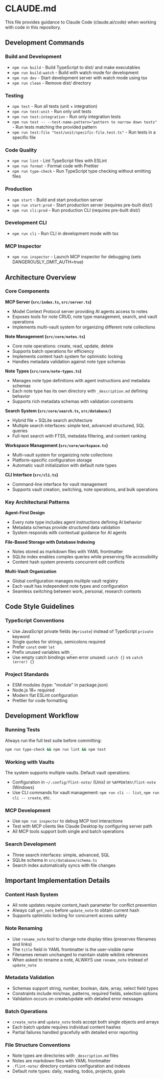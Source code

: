# CLAUDE.md

This file provides guidance to Claude Code (claude.ai/code) when working with code in this repository.

## Development Commands

### Build and Development
- `npm run build` - Build TypeScript to dist/ and make executables
- `npm run build:watch` - Build with watch mode for development
- `npm run dev` - Start development server with watch mode using tsx
- `npm run clean` - Remove dist/ directory

### Testing
- `npm test` - Run all tests (unit + integration)
- `npm run test:unit` - Run only unit tests
- `npm run test:integration` - Run only integration tests
- `npm run test -- --test-name-pattern="pattern to narrow down tests"` - Run tests matching the provided pattern
- `npm run test:file "test/unit/specific-file.test.ts"` - Run tests in a specific file

### Code Quality
- `npm run lint` - Lint TypeScript files with ESLint
- `npm run format` - Format code with Prettier
- `npm run type-check` - Run TypeScript type checking without emitting files

### Production
- `npm start` - Build and start production server
- `npm run start:prod` - Start production server (requires pre-built dist/)
- `npm run cli:prod` - Run production CLI (requires pre-built dist/)

### Development CLI
- `npm run cli` - Run CLI in development mode with tsx

### MCP Inspector
- `npm run inspector` - Launch MCP inspector for debugging (sets DANGEROUSLY_OMIT_AUTH=true)

## Architecture Overview

### Core Components

**MCP Server (`src/index.ts`, `src/server.ts`)**
- Model Context Protocol server providing AI agents access to notes
- Exposes tools for note CRUD, note type management, search, and vault operations
- Implements multi-vault system for organizing different note collections

**Note Management (`src/core/notes.ts`)**
- Core note operations: create, read, update, delete
- Supports batch operations for efficiency
- Implements content hash system for optimistic locking
- Handles metadata validation against note type schemas

**Note Types (`src/core/note-types.ts`)**
- Manages note type definitions with agent instructions and metadata schemas
- Each note type has its own directory with `_description.md` defining behavior
- Supports rich metadata schemas with validation constraints

**Search System (`src/core/search.ts`, `src/database/`)**
- Hybrid file + SQLite search architecture
- Multiple search interfaces: simple text, advanced structured, SQL queries
- Full-text search with FTS5, metadata filtering, and content ranking

**Workspace Management (`src/core/workspace.ts`)**
- Multi-vault system for organizing note collections
- Platform-specific configuration storage
- Automatic vault initialization with default note types

**CLI Interface (`src/cli.ts`)**
- Command-line interface for vault management
- Supports vault creation, switching, note operations, and bulk operations

### Key Architectural Patterns

**Agent-First Design**
- Every note type includes agent instructions defining AI behavior
- Metadata schemas provide structured data validation
- System responds with contextual guidance for AI agents

**File-Based Storage with Database Indexing**
- Notes stored as markdown files with YAML frontmatter
- SQLite index enables complex queries while preserving file accessibility
- Content hash system prevents concurrent edit conflicts

**Multi-Vault Organization**
- Global configuration manages multiple vault registry
- Each vault has independent note types and configuration
- Seamless switching between work, personal, research contexts

## Code Style Guidelines

### TypeScript Conventions
- Use JavaScript private fields (`#private`) instead of TypeScript `private` keyword
- Single quotes for strings, semicolons required
- Prefer `const` over `let`
- Prefix unused variables with `_`
- Use empty catch bindings when error unused: `catch {}` vs `catch (error) {}`

### Project Standards
- ESM modules (type: "module" in package.json)
- Node.js 18+ required
- Modern flat ESLint configuration
- Prettier for code formatting

## Development Workflow

### Running Tests
Always run the full test suite before committing:
```bash
npm run type-check && npm run lint && npm test
```

### Working with Vaults
The system supports multiple vaults. Default vault operations:
- Configuration in `~/.config/flint-note/` (Unix) or `%APPDATA%\flint-note` (Windows)
- Use CLI commands for vault management: `npm run cli -- list`, `npm run cli -- create`, etc.

### MCP Development
- Use `npm run inspector` to debug MCP tool interactions
- Test with MCP clients like Claude Desktop by configuring server path
- All MCP tools support both single and batch operations

### Search Development
- Three search interfaces: simple, advanced, SQL
- SQLite schema in `src/database/schema.ts`
- Search index automatically syncs with file changes

## Important Implementation Details

### Content Hash System
- All note updates require content_hash parameter for conflict prevention
- Always call `get_note` before `update_note` to obtain current hash
- Supports optimistic locking for concurrent access safety

### Note Renaming
- Use `rename_note` tool to change note display titles (preserves filenames and links)
- The `title` field in YAML frontmatter is the user-visible name
- Filenames remain unchanged to maintain stable wikilink references
- When asked to rename a note, ALWAYS use `rename_note` instead of `update_note`

### Metadata Validation
- Schemas support string, number, boolean, date, array, select field types
- Constraints include min/max, patterns, required fields, selection options
- Validation occurs on create/update with detailed error messages

### Batch Operations
- `create_note` and `update_note` tools accept both single objects and arrays
- Each batch update requires individual content hashes
- Partial failures handled gracefully with detailed error reporting

### File Structure Conventions
- Note types are directories with `_description.md` files
- Notes are markdown files with YAML frontmatter
- `.flint-note/` directory contains configuration and indexes
- Default note types: daily, reading, todos, projects, goals
